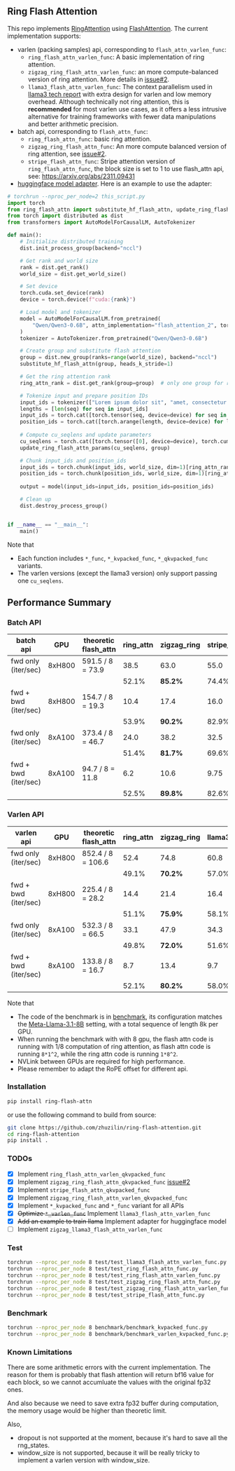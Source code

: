 ## Ring Flash Attention

This repo implements [RingAttention](https://github.com/lhao499/RingAttention) using [FlashAttention](https://github.com/Dao-AILab/flash-attention). The current implementation supports:

- varlen (packing samples) api, corresponding to `flash_attn_varlen_func`:
  - `ring_flash_attn_varlen_func`:  A basic implementation of ring attention.
  - `zigzag_ring_flash_attn_varlen_func`: an more compute-balanced version of ring attention. More details in [issue#2](https://github.com/zhuzilin/ring-flash-attention/issues/2).
  - `llama3_flash_attn_varlen_func`: The context parallelism used in [llama3 tech report](https://arxiv.org/abs/2407.21783) with extra design for varlen and low memory overhead. Although technically not ring attention, this is **recommended** for most varlen use cases, as it offers a less intrusive alternative for training frameworks with fewer data manipulations and better arithmetic precision.
- batch api, corresponding to `flash_attn_func`:
  - `ring_flash_attn_func`: basic ring attention.
  - `zigzag_ring_flash_attn_func`: An more compute balanced version of ring attention, see [issue#2](https://github.com/zhuzilin/ring-flash-attention/issues/2).
  - `stripe_flash_attn_func`: Stripe attention version of `ring_flash_attn_func`, the block size is set to 1 to use flash_attn api, see: https://arxiv.org/abs/2311.09431
- [huggingface model adapter](ring_flash_attn/adapters/hf_adapter.py). Here is an example to use the adapter:

```python
# torchrun --nproc_per_node=2 this_script.py
import torch
from ring_flash_attn import substitute_hf_flash_attn, update_ring_flash_attn_params
from torch import distributed as dist
from transformers import AutoModelForCausalLM, AutoTokenizer

def main():
    # Initialize distributed training
    dist.init_process_group(backend="nccl")

    # Get rank and world size
    rank = dist.get_rank()
    world_size = dist.get_world_size()

    # Set device
    torch.cuda.set_device(rank)
    device = torch.device(f"cuda:{rank}")

    # Load model and tokenizer
    model = AutoModelForCausalLM.from_pretrained(
        "Qwen/Qwen3-0.6B", attn_implementation="flash_attention_2", torch_dtype=torch.bfloat16, device_map=device
    )
    tokenizer = AutoTokenizer.from_pretrained("Qwen/Qwen3-0.6B")

    # Create group and substitute flash attention
    group = dist.new_group(ranks=range(world_size), backend="nccl")
    substitute_hf_flash_attn(group, heads_k_stride=1)

    # Get the ring attention rank
    ring_attn_rank = dist.get_rank(group=group)  # only one group for ring attention here: this should be the same as rank

    # Tokenize input and prepare position IDs
    input_ids = tokenizer(["Lorem ipsum dolor sit", "amet, consectetur adipiscing", "elit, sed do"]).input_ids
    lengths = [len(seq) for seq in input_ids]
    input_ids = torch.cat([torch.tensor(seq, device=device) for seq in input_ids]).unsqueeze(0)
    position_ids = torch.cat([torch.arange(length, device=device) for length in lengths]).unsqueeze(0)
    
    # Compute cu_seqlens and update parameters
    cu_seqlens = torch.cat([torch.tensor([0], device=device), torch.cumsum(torch.tensor(lengths, device=device), dim=0)]).to(torch.int32)
    update_ring_flash_attn_params(cu_seqlens, group)

    # Chunk input_ids and position_ids
    input_ids = torch.chunk(input_ids, world_size, dim=1)[ring_attn_rank]
    position_ids = torch.chunk(position_ids, world_size, dim=1)[ring_attn_rank]
    
    output = model(input_ids=input_ids, position_ids=position_ids)

    # Clean up
    dist.destroy_process_group()


if __name__ == "__main__":
    main()
```

Note that

- Each function includes `*_func`, `*_kvpacked_func`, `*_qkvpacked_func` variants.
- The varlen versions (except the llama3 version) only support passing one `cu_seqlens`.

## Performance Summary

### Batch API

| batch api            | GPU     | theoretic<br />flash_attn     | ring_attn     | zigzag_ring     | stripe_attn     |
| -------------------- | ------- | ----------------------------- | ------------- | --------------- | --------------- |
| fwd only (iter/sec)  | 8xH800  | 591.5 / 8 = 73.9              | 38.5          | 63.0            | 55.0            |
|                      |         |                               | 52.1%         | **85.2%**       | 74.4%           |
| fwd + bwd (iter/sec) | 8xH800  | 154.7 / 8 = 19.3              | 10.4          | 17.4            | 16.0            |
|                      |         |                               | 53.9%         | **90.2%**       | 82.9%           |
| fwd only (iter/sec)  | 8xA100  | 373.4 / 8 = 46.7              | 24.0          | 38.2            | 32.5            |
|                      |         |                               | 51.4%         | **81.7%**       | 69.6%           |
| fwd + bwd (iter/sec) | 8xA100  | 94.7 / 8 = 11.8               | 6.2           | 10.6            | 9.75            |
|                      |         |                               | 52.5%         | **89.8%**       | 82.6%           |

### Varlen API

| varlen api           | GPU     | theoretic<br />flash_attn     | ring_attn     | zigzag_ring     | llama3_attn     | zigzag_llama3<br />(two-kernels) | zigzag_llama3<br />(fused) |
| -------------------- | ------- | ----------------------------- | ------------- | --------------- | --------------- | -------------------------------- | -------------------------- |
| fwd only (iter/sec)  | 8xH800  | 852.4 / 8 = 106.6             | 52.4          | 74.8            | 60.8            | N/A                              | N/A                        |
|                      |         |                               | 49.1%         | **70.2%**       | 57.0%           |                                  |                            |
| fwd + bwd (iter/sec) | 8xH800  | 225.4 / 8 = 28.2              | 14.4          | 21.4            | 16.4            | N/A                              | N/A                        |
|                      |         |                               | 51.1%         | **75.9%**       | 58.1%           |                                  |                            |
| fwd only (iter/sec)  | 8xA100  | 532.3 / 8 = 66.5              | 33.1          | 47.9            | 34.3            | 39.3                             | 39.2                       |
|                      |         |                               | 49.8%         | **72.0%**       | 51.6%           | 59.1%                            | 58.9%                      |
| fwd + bwd (iter/sec) | 8xA100  | 133.8 / 8 = 16.7              | 8.7           | 13.4            | 9.7             | 10.6                             | 10.3                       |
|                      |         |                               | 52.1%         | **80.2%**       | 58.0%           | 63.4%                            | 61.6%                      |

Note that

- The code of the benchmark is in [benchmark](benchmark/), its configuration matches the [Meta-Llama-3.1-8B](https://huggingface.co/NousResearch/Meta-Llama-3.1-8B/blob/main/config.json) setting, with a total sequence of length 8k per GPU.
- When running the benchmark with with 8 gpu, the flash attn code is running with 1/8 computation of ring attention, as flash attn code is running `8*1^2`, while the ring attn code is running `1*8^2`.
- NVLink between GPUs are required for high performance.
- Please remember to adapt the RoPE offset for different api.

### Installation

```bash
pip install ring-flash-attn
```

or use the following command to build from source:

```bash
git clone https://github.com/zhuzilin/ring-flash-attention.git
cd ring-flash-attention
pip install .
```

### TODOs

- [x] Implement `ring_flash_attn_varlen_qkvpacked_func`
- [x] Implement `zigzag_ring_flash_attn_qkvpacked_func` [issue#2](https://github.com/zhuzilin/ring-flash-attention/issues/2)
- [x] Implement `stripe_flash_attn_qkvpacked_func`
- [x] Implement `zigzag_ring_flash_attn_varlen_qkvpacked_func`
- [x] Implement `*_kvpacked_func` and `*_func` variant for all APIs
- [x] ~~Optimize `*_varlen_func`~~ Implement `llama3_flash_attn_varlen_func`
- [x] ~~Add an example to train llama~~ Implement adapter for huggingface model
- [ ] Implement `zigzag_llama3_flash_attn_varlen_func`

### Test

```bash
torchrun --nproc_per_node 8 test/test_llama3_flash_attn_varlen_func.py
torchrun --nproc_per_node 8 test/test_ring_flash_attn_func.py
torchrun --nproc_per_node 8 test/test_ring_flash_attn_varlen_func.py
torchrun --nproc_per_node 8 test/test_zigzag_ring_flash_attn_func.py
torchrun --nproc_per_node 8 test/test_zigzag_ring_flash_attn_varlen_func.py
torchrun --nproc_per_node 8 test/test_stripe_flash_attn_func.py
```

### Benchmark

```bash
torchrun --nproc_per_node 8 benchmark/benchmark_kvpacked_func.py
torchrun --nproc_per_node 8 benchmark/benchmark_varlen_kvpacked_func.py
```

### Known Limitations

There are some arithmetic errors with the current implementation. The reason for them is probably that flash attention will return bf16 value for each block, so we cannot accumluate the values with the original fp32 ones.

And also because we need to save extra fp32 buffer during computation, the memory usage would be higher than theoretic limit.

Also,

- dropout is not supported at the moment, because it's hard to save all the rng_states.
- window_size is not supported, because it will be really tricky to implement a varlen version with window_size.

